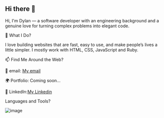 ## Hi there 👋

<!--
**Dylan0593/dylan0593** is a ✨ _special_ ✨ repository because its `README.md` (this file) appears on your GitHub profile.

Here are some ideas to get you started:

- 🔭 I’m currently working on ...
- 🌱 I’m currently learning ...
- 👯 I’m looking to collaborate on ...
- 🤔 I’m looking for help with ...
- 💬 Ask me about ...
- 📫 How to reach me: ...
- 😄 Pronouns: ...
- ⚡ Fun fact: ...
-->

Hi, I'm Dylan — a software developer with an engineering background and a genuine love for turning complex problems into elegant code.

🚀 What I Do?

I love building websites that are fast, easy to use, and make people’s lives a little simpler. I mostly work with HTML, CSS, JavaScript and Ruby.

📫 Find Me Around the Web?

📧 email: [My email](dakpan0593@gmail.com)

🌍 Portfolio: Coming soon...

💼 LinkedIn:[My Linkedin](https://www.linkedin.com/in/dylan-a-5683091a8/)

Languages and Tools?

![image](https://github.com/user-attachments/assets/d7cb9e41-2077-44b7-8c2c-759bcbf7d181)




